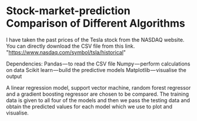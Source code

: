 # Stock-market-prediction Comparison of Different Algorithms


I have taken the past prices of the Tesla stock from the NASDAQ website. You can directly download the CSV file from this link.
"https://www.nasdaq.com/symbol/tsla/historical"

Dependencies: 
Pandas — to read the CSV file
Numpy — perform calculations on data
Scikit learn — build the predictive models
Matplotlib — visualise the output


A linear regression model, support vector machine, random forest regressor and a gradient boosting regressor are chosen to be compared.
The training data is given to all four of the models and then we pass the testing data and obtain the predicted values for each 
model which we use to plot and visualise.



